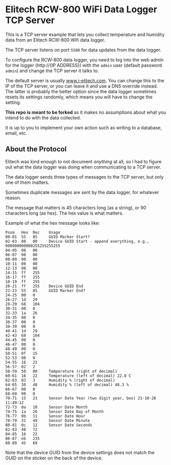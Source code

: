 # Elitech RCW-800 WiFi Data Logger TCP Server

This is a TCP server example that lets you collect temperature and humidity data from an Elitech RCW-800 Wifi data logger.

The TCP server listens on port `5580` for data updates from the data logger.

To configure the RCW-800 data logger, you need to log into the web admin for the logger (http://{IP ADDRESS}) with the `admin` user (default password `admin`) and change the TCP server it talks to.

The default server is usually www.i-elitech.com. You can change this to the IP of the TCP server, or you can leave it and use a DNS override instead. The latter is probably the better option since the data logger sometimes resets its settings randomly, which means you will have to change the setting.

**This repo is meant to be forked** as it makes no assumptions about what you intend to do with the data collected.

It is up to you to implement your own action such as writing to a database, email, etc.


## About the Protocol

Elitech was kind enough to not document *anything* at all, so I had to figure out what the data logger was doing when communicating to a TCP server.

The data logger sends three types of messages to the TCP server, but only one of them matters.

Sometimes duplicate messages are sent by the data logger, for whatever reason.

The message that matters is 45 characters long (as a string), or 90 characters long (as hex). The hex value is what matters.

Example of what the hex message looks like:

```
Posm   Hex  Dec    Usage
00-01  55   85     GUID Marker Start?
02-03  00   00     Device GUID Start - append everything, e.g., 000000000000255255255255
04-05  00   00 
06-07  00   00 
08-09  00   00 
10-11  00   00 
12-13  00   00 
14-15  ff   255 
16-17  ff   255 
18-19  ff   255 
20-21  ff   255    Device GUID End
22-23  55   85     GUID Marker End?
24-25  00   0 
26-27  1d   29 
28-29  68   104 
30-31  00   0 
32-33  1a   26 
34-35  00   0 
36-37  00   0 
38-39  00   0 
40-41  1d   29 
42-43  68   104 
44-45  00   0 
46-47  00   0 
48-49  00   0 
50-51  0f   15 
52-53  00   0 
54-55  16   22 
56-57  02   2 
58-59  50   80     Temperature (right of decimal)
60-61  16   22     Temperature (left of decimal) 22.8 C
62-63  03   3      Humidity % (right of decimal)
64-65  30   48     Humidity % (left of decimal) 48.3 %
66-67  00   0 
68-69  00   0 
70-71  15   21     Sensor Date Year (two digit year, boo) 21-10-26 11:49:12
72-73  0a   10     Sensor Date Month
74-75  1a   26     Sensor Date Day of Month
76-77  0b   11     Sensor Date Hour
78-79  31   49     Sensor Date Minute
80-81  0c   12     Sensor Date Seconds
82-83  48   72 
84-85  16   22 
86-87  eb   235 
88-89  45   69
```

Note that the device GUID from the device settings does not match the GUID on the sticker on the back of the device.







